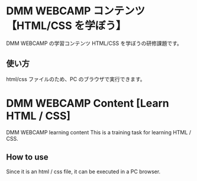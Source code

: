 <!-- 日本語 Japanese -->

# DMM WEBCAMP コンテンツ【HTML/CSS を学ぼう】

DMM WEBCAMP の学習コンテンツ HTML/CSS を学ぼうの研修課題です。

## 使い方

html/css ファイルのため、PC のブラウザで実行できます。

<!-- 英語 English -->

# DMM WEBCAMP Content [Learn HTML / CSS]

DMM WEBCAMP learning content This is a training task for learning HTML / CSS.

## How to use

Since it is an html / css file, it can be executed in a PC browser.
